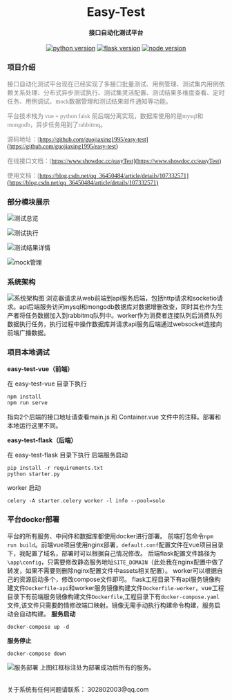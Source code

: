 <h1 align="center">Easy-Test</h1>
<h4 align="center">接口自动化测试平台</h3>

<p align="center">
  <a href="https://www.python.org/" rel="nofollow"><img src="https://img.shields.io/badge/python-%3D%3D3.6-blue.svg" alt="python version" data-canonical-src="https://img.shields.io/badge/python-%3D%3D3.6-blue.svg" style="max-width:100%;"></a>
  <a href="http://flask.pocoo.org/docs/1.0/" rel="nofollow">
  <img src="https://img.shields.io/badge/flask-%3D%3D1.0.2-yellow.svg" alt="flask version" data-canonical-src="https://img.shields.io/badge/flask-%3D%3D1.0.2-yellow.svg" style="max-width:100%;"></a>
  <a href="https://nodejs.org/en/"><img src="https://img.shields.io/badge/node-%3D%3D10.16.0-green" alt="node version" data-canonical-src="https://img.shields.io/badge/vue-%3D%3D2.9.6-green.svg" style="max-width:100%;"></a>
</p>


### 项目介绍
<font face="楷体" color=gray>接口自动化测试平台现在已经实现了多接口批量测试、用例管理、测试集内用例依赖关系处理、分布式异步测试执行、测试集灵活配置、测试结果多维度查看、定时任务、用例调试、mock数据管理和测试结果邮件通知等功能。</font>

<font face="楷体" color=gray>平台技术栈为 vue + python falsk 前后端分离实现，数据库使用的是mysql和mongodb，异步任务用到了rabbitmq。</font>

<font face="楷体" color=gray>源码地址：[https://github.com/guojiaxing1995/easy-test](https://github.com/guojiaxing1995/easy-test)</font>

<font face="楷体" color=gray>在线接口文档：[https://www.showdoc.cc/easyTest](https://www.showdoc.cc/easyTest)</font>

<font face="楷体" color=gray>使用文档：[https://blog.csdn.net/qq_36450484/article/details/107332571](https://blog.csdn.net/qq_36450484/article/details/107332571)</font>

### 部分模块展示

![测试总览](https://img-blog.csdnimg.cn/20200714191705596.png?x-oss-process=image/watermark,type_ZmFuZ3poZW5naGVpdGk,shadow_10,text_aHR0cHM6Ly9ibG9nLmNzZG4ubmV0L3FxXzM2NDUwNDg0,size_16,color_FFFFFF,t_70#pic_center)

![测试执行](https://img-blog.csdnimg.cn/20200714224113706.png?x-oss-process=image/watermark,type_ZmFuZ3poZW5naGVpdGk,shadow_10,text_aHR0cHM6Ly9ibG9nLmNzZG4ubmV0L3FxXzM2NDUwNDg0,size_16,color_FFFFFF,t_70#pic_center)

![测试结果详情](https://img-blog.csdnimg.cn/20200715085628153.png?x-oss-process=image/watermark,type_ZmFuZ3poZW5naGVpdGk,shadow_10,text_aHR0cHM6Ly9ibG9nLmNzZG4ubmV0L3FxXzM2NDUwNDg0,size_16,color_FFFFFF,t_70#pic_center)

![mock管理](https://img-blog.csdnimg.cn/20200715173300210.png?x-oss-process=image/watermark,type_ZmFuZ3poZW5naGVpdGk,shadow_10,text_aHR0cHM6Ly9ibG9nLmNzZG4ubmV0L3FxXzM2NDUwNDg0,size_16,color_FFFFFF,t_70#pic_center)
### 系统架构
![系统架构图](https://img-blog.csdnimg.cn/20200714182757692.png?x-oss-process=image/watermark,type_ZmFuZ3poZW5naGVpdGk,shadow_10,text_aHR0cHM6Ly9ibG9nLmNzZG4ubmV0L3FxXzM2NDUwNDg0,size_16,color_FFFFFF,t_70#pic_center)
浏览器请求从web前端到api服务后端，包括http请求和socketio请求。api后端服务访问mysql和mongodb数据库对数据增删改查，同时其也作为生产者将任务数据加入到rabbitmq队列中。worker作为消费者连接队列后消费队列数据执行任务，执行过程中操作数据库并请求api服务后端通过websocket连接向前端广播数据。


### 项目本地调试
**easy-test-vue（前端）**

   在 easy-test-vue 目录下执行

``` javascript
npm install
npm run serve
```
指向2个后端的接口地址请查看main.js 和 Container.vue 文件中的注释。部署和本地运行这里不同。

**easy-test-flask（后端）**

   在 easy-test-flask 目录下执行
   后端服务启动

``` shell
pip install -r requirements.txt
python starter.py
```
worker 启动
``` shell
celery -A starter.celery worker -l info --pool=solo
```



### 平台docker部署
平台的所有服务、中间件和数据库都使用docker进行部署。
前端打包命令`npm run build`。前端vue项目使用nginx部署，`default.conf`配置文件在vue项目目录下，我配置了域名，部署时可以根据自己情况修改。
后端flask配置文件路径为`\app\config`，只需要修改静态服务地址`SITE_DOMAIN`（此处我在nginx配置中做了转发，如果不需要则删除nginx配置文件中assets相关配置）。
worker可以根据自己的资源启动多个，修改compose文件即可。
flask工程目录下有api服务镜像构建文件`Dockerfile-api`和worker服务镜像构建文件`Dockerfile-worker`，vue工程目录下有前端服务镜像构建文件`Dockerfile`,工程目录下有`docker-compose.yaml`文件,该文件只需要酌情修改端口映射。镜像无需手动执行构建命令构建，服务启动会自动构建。
**服务启动**

```shell
docker-compose up -d
```
**服务停止**

```shell
docker-compose down
```
![服务部署](https://img-blog.csdnimg.cn/20200715190204815.png?x-oss-process=image/watermark,type_ZmFuZ3poZW5naGVpdGk,shadow_10,text_aHR0cHM6Ly9ibG9nLmNzZG4ubmV0L3FxXzM2NDUwNDg0,size_16,color_FFFFFF,t_70#pic_center)
上图红框标注处为部署成功后所有的服务。

<br>
<span">关于系统有任何问题请联系： 302802003@qq.com</span>
